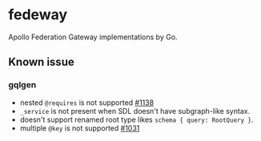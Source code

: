 # fedeway

Apollo Federation Gateway implementations by Go.

## Known issue

### gqlgen

* nested `@requires` is not supported [#1138](https://github.com/99designs/gqlgen/issues/1138)
* `_service` is not present when SDL doesn't have subgraph-like syntax.
* doesn't support renamed root type likes `schema { query: RootQuery }`.
* multiple `@key` is not supported [#1031](https://github.com/99designs/gqlgen/issues/1031)
